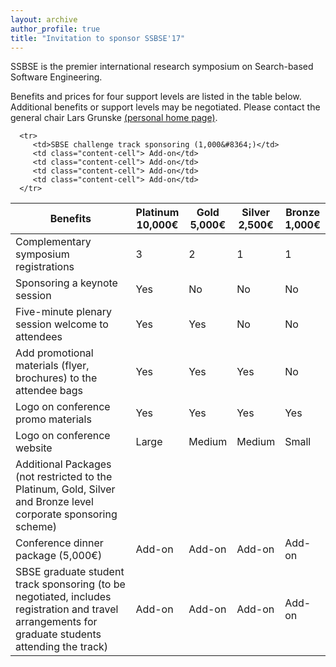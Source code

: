 ```yaml
---
layout: archive
author_profile: true
title: "Invitation to sponsor SSBSE'17"
---
```


<link rel="stylesheet" href="../css/sponsors.css">

SSBSE is the premier international research symposium on Search-based Software Engineering.

Benefits and prices for four support levels are listed in the table below. Additional benefits or support levels may be negotiated. Please contact the general chair Lars Grunske <a href="https://www.informatik.hu-berlin.de/de/Members/lars-grunske" target="_blank"> (personal home page)</a>.

<table id="sponsors-table">
   <thead>
      <tr>
         <th class="sponsors-table-header sponsors-table-header-benefits">Benefits</th>
         <th class="sponsors-table-header sponsors-table-header-platinum">Platinum <br /> 10,000&#8364;</th>
         <th class="sponsors-table-header sponsors-table-header-gold">Gold <br /> 5,000&#8364;</th>
         <th class="sponsors-table-header sponsors-table-header-silver">Silver <br /> 2,500&#8364;</th>
         <th class="sponsors-table-header sponsors-table-header-bronze">Bronze <br /> 1,000&#8364;</th>
      </tr>
   </thead>
   <tbody>
      <tr>
         <td>Complementary symposium registrations</td>
         <td class="content-cell included-cell">3</td>
         <td class="content-cell included-cell">2</td>
         <td class="content-cell included-cell">1</td>
         <td class="content-cell included-cell">1</td>
      </tr>
      <tr>
         <td>Sponsoring a keynote session</td>
         <td class="content-cell included-cell">Yes</td>
         <td class="content-cell">No</td>
         <td class="content-cell">No</td>
         <td class="content-cell">No</td>
      </tr>
      <tr>
         <td>Five-minute plenary session welcome to attendees</td>
         <td class="content-cell included-cell">Yes</td>
         <td class="content-cell included-cell">Yes</td>
         <td class="content-cell">No</td>
         <td class="content-cell">No</td>
      </tr>
      <tr>
         <td>Add promotional materials (flyer, brochures) to the attendee bags</td>
         <td class="content-cell included-cell">Yes</td>
         <td class="content-cell included-cell">Yes</td>
         <td class="content-cell included-cell">Yes</td>
         <td class="content-cell">No</td>
      </tr>
      <tr>
         <td>Logo on conference promo materials </td>
         <td class="content-cell included-cell">Yes</td>
         <td class="content-cell included-cell">Yes</td>
         <td class="content-cell included-cell">Yes</td>
         <td class="content-cell included-cell">Yes</td>
      </tr>
      <tr>
         <td>Logo on conference website</td>
         <td class="content-cell included-cell">Large</td>
         <td class="content-cell included-cell">Medium</td>
         <td class="content-cell included-cell">Medium</td>
         <td class="content-cell included-cell">Small</td>
      </tr>
      <tr>
         <td class="additional-packages-cell no-borders-cell">Additional Packages (not restricted to the Platinum, Gold, Silver and Bronze level corporate sponsoring scheme)</td>
         <td class="no-borders-cell"> </td>
         <td class="no-borders-cell"> </td>
         <td class="no-borders-cell"> </td>
         <td class="no-borders-cell"> </td>
      </tr>
      <tr>
         <td>Conference dinner package (5,000&#8364;)</td>
         <td class="content-cell"> Add-on</td>
         <td class="content-cell"> Add-on</td>
         <td class="content-cell"> Add-on</td>
         <td class="content-cell"> Add-on</td>
      </tr>
      <tr>
         <td>SBSE graduate student track sponsoring (to be negotiated, includes registration and travel arrangements for graduate students attending the track)</td>
         <td class="content-cell"> Add-on</td>
         <td class="content-cell"> Add-on</td>
         <td class="content-cell"> Add-on</td>
         <td class="content-cell"> Add-on</td>
      </tr>
   
      <tr>
         <td>SBSE challenge track sponsoring (1,000&#8364;)</td>
         <td class="content-cell"> Add-on</td>
         <td class="content-cell"> Add-on</td>
         <td class="content-cell"> Add-on</td>
         <td class="content-cell"> Add-on</td>
      </tr>
   </tbody>
</table>

